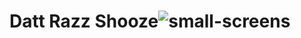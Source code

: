 # Datt Razz Shooze![small-screens](https://user-images.githubusercontent.com/6307334/194158025-18c9ed9a-1981-4375-be70-526e67c07915.png)
